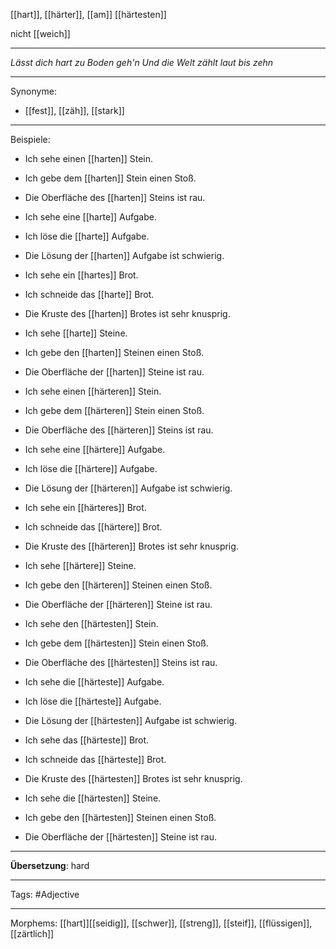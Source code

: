 [[hart]], [[härter]], [[am]] [[härtesten]]

nicht [[weich]]

---
*Lässt dich hart zu Boden geh'n*
*Und die Welt zählt laut bis zehn*

---

Synonyme:
- [[fest]], [[zäh]], [[stark]]

---
Beispiele:

- Ich sehe einen [[harten]] Stein.
- Ich gebe dem [[harten]] Stein einen Stoß.
- Die Oberfläche des [[harten]] Steins ist rau.

- Ich sehe eine [[harte]] Aufgabe.
- Ich löse die [[harte]] Aufgabe.
- Die Lösung der [[harten]] Aufgabe ist schwierig.

- Ich sehe ein [[hartes]] Brot.
- Ich schneide das [[harte]] Brot.
- Die Kruste des [[harten]] Brotes ist sehr knusprig.

- Ich sehe [[harte]] Steine.
- Ich gebe den [[harten]] Steinen einen Stoß.
- Die Oberfläche der [[harten]] Steine ist rau.

- Ich sehe einen [[härteren]] Stein.
- Ich gebe dem [[härteren]] Stein einen Stoß.
- Die Oberfläche des [[härteren]] Steins ist rau.

- Ich sehe eine [[härtere]] Aufgabe.
- Ich löse die [[härtere]] Aufgabe.
- Die Lösung der [[härteren]] Aufgabe ist schwierig.

- Ich sehe ein [[härteres]] Brot.
- Ich schneide das [[härtere]] Brot.
- Die Kruste des [[härteren]] Brotes ist sehr knusprig.

- Ich sehe [[härtere]] Steine.
- Ich gebe den [[härteren]] Steinen einen Stoß.
- Die Oberfläche der [[härteren]] Steine ist rau.

- Ich sehe den [[härtesten]] Stein.
- Ich gebe dem [[härtesten]] Stein einen Stoß.
- Die Oberfläche des [[härtesten]] Steins ist rau.

- Ich sehe die [[härteste]] Aufgabe.
- Ich löse die [[härteste]] Aufgabe.
- Die Lösung der [[härtesten]] Aufgabe ist schwierig.

- Ich sehe das [[härteste]] Brot.
- Ich schneide das [[härteste]] Brot.
- Die Kruste des [[härtesten]] Brotes ist sehr knusprig.

- Ich sehe die [[härtesten]] Steine.
- Ich gebe den [[härtesten]] Steinen einen Stoß.
- Die Oberfläche der [[härtesten]] Steine ist rau.

---
**Übersetzung**:
hard

---

Tags: 
#Adjective

---
Morphems:
[[hart]][[seidig]], [[schwer]], [[streng]], [[steif]], [[flüssigen]], [[zärtlich]]
